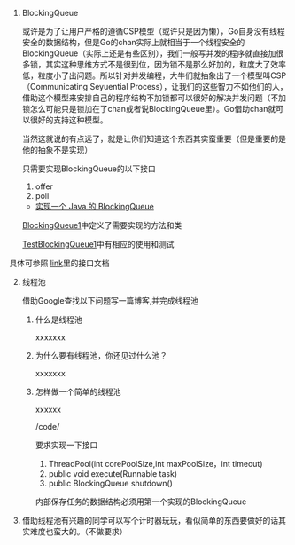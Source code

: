 1.   BlockingQueue

     或许是为了让用户严格的遵循CSP模型（或许只是因为懒），Go自身没有线程安全的数据结构，但是Go的chan实际上就相当于一个线程安全的BlockingQueue（实际上还是有些区别），我们一般写并发的程序就直接加很多锁，其实这种思维方式不是很到位，因为锁不是那么好加的，粒度大了效率低，粒度小了出问题。所以针对并发编程，大牛们就抽象出了一个模型叫CSP（Communicating Seyuential Process），让我们的这些智力不如他们的人，借助这个模型来安排自己的程序结构不加锁都可以很好的解决并发问题（不加锁怎么可能只是锁加在了chan或者说BlockingQueue里）。Go借助chan就可以很好的支持这种模型。

     当然这就说的有点远了，就是让你们知道这个东西其实蛮重要（但是重要的是他的抽象不是实现）

     只需要实现BlockingQueue的以下接口

     1.   offer
     2.   poll
     - [实现一个 Java 的 BlockingQueue](../code/BlockingQueue)

     [BlockingQueue1](../code/BlockingQueue/src/main/java/com/alibaba/blockingqueue/BlockingQueue1.java)中定义了需要实现的方法和类

     [TestBlockingQueue1](../code/BlockingQueue/src/test/java/com/alibaba/blockingqueue/TestBlockingQueue1.java)中有相应的使用和测试

  具体可参照 [link](https://docs.oracle.com/javase/8/docs/api/java/util/concurrent/BlockingQueue.html)里的接口文档

2.   线程池

     借助Google查找以下问题写一篇博客,并完成线程池

     1.   什么是线程池

          xxxxxxx

     2.   为什么要有线程池，你还见过什么池？

          xxxxxxx

     3.   怎样做一个简单的线程池

          xxxxxx

          /code/

          要求实现一下接口

          1.   ThreadPool(int corePoolSize,int maxPoolSize，int timeout)
          2.   public void execute(Runnable task)
          3.   public BlockingQueue shutdown()

          内部保存任务的数据结构必须用第一个实现的BlockingQueue

2.   借助线程池有兴趣的同学可以写个计时器玩玩，看似简单的东西要做好的话其实难度也蛮大的。（不做要求）

